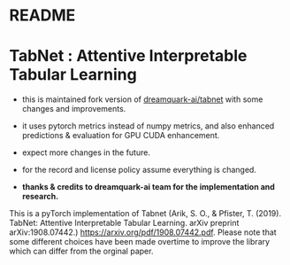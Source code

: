 # README

# TabNet : Attentive Interpretable Tabular Learning


* this is maintained fork version of [dreamquark-ai/tabnet](https://github.com/dreamquark-ai/tabnet) with some changes and improvements.

* it uses pytorch metrics instead of numpy metrics, and also enhanced predictions & evaluation for GPU CUDA enhancement.

* expect more changes in the future.

* for the record and license policy assume everything is changed.

* **thanks & credits to dreamquark-ai team for the implementation and research.**

This is a pyTorch implementation of Tabnet (Arik, S. O., & Pfister, T. (2019). TabNet: Attentive Interpretable Tabular Learning. arXiv preprint arXiv:1908.07442.) https://arxiv.org/pdf/1908.07442.pdf. Please note that some different choices have been made overtime to improve the library which can differ from the orginal paper.

